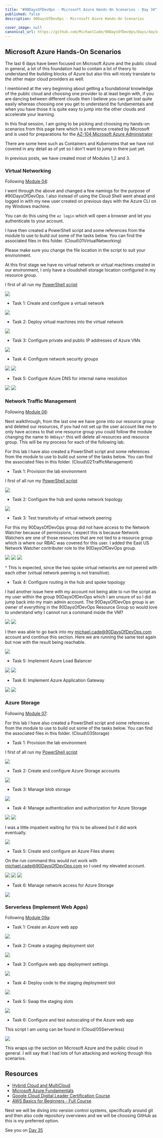 ```yaml
---
title: "#90DaysOfDevOps - Microsoft Azure Hands-On Scenarios - Day 34"
published: false
description: 90DaysOfDevOps - Microsoft Azure Hands-On Scenarios

cover_image: null
canonical_url: https://github.com/MichaelCade/90DaysOfDevOps/Days/day34.md 
---
```

## Microsoft Azure Hands-On Scenarios

The last 6 days have been focused on Microsoft Azure and the public cloud in general, a lot of this foundation had to contain a lot of theory to understand the building blocks of Azure but also this will nicely translate to the other major cloud providers as well. 

I mentioned at the very beginning about getting a foundational knowledge of the public cloud and choosing one provider to at least begin with, if you are dancing between different clouds then I believe you can get lost quite easily whereas choosing one you get to understand the fundamentals and when you have those it is quite easy to jump into the other clouds and accelerate your learning. 

In this final session, I am going to be picking and choosing my hands-on scenarios from this page here which is a reference created by Microsoft and is used for preparations for the [AZ-104 Microsoft Azure Administrator](https://microsoftlearning.github.io/AZ-104-MicrosoftAzureAdministrator/) 

There are some here such as Containers and Kubernetes that we have not covered in any detail as of yet so I don't want to jump in there just yet. 

In previous posts, we have created most of Modules 1,2 and 3. 

### Virtual Networking 
Following [Module 04](https://microsoftlearning.github.io/AZ-104-MicrosoftAzureAdministrator/Instructions/Labs/LAB_04-Implement_Virtual_Networking.html):

I went through the above and changed a few namings for the purpose of #90DaysOfDevOps. I also instead of using the Cloud Shell went ahead and logged in with my new user created on previous days with the Azure CLI on my Windows machine. 

You can do this using the `az login` which will open a browser and let you authenticate to your account. 

I have then created a PowerShell script and some references from the module to use to build out some of the tasks below. You can find the associated files in this folder.
 (Cloud\01VirtualNetworking) 

 Please make sure you change the file location in the script to suit your environment. 

At this first stage we have no virtual network or virtual machines created in our environment, I only have a cloudshell storage location configured in my resource group. 

I first of all run my [PowerShell script](Cloud/01VirtualNetworking/Module4_90DaysOfDevOps.ps1)

 ![](Images/Day34_Cloud1.png)
 
- Task 1: Create and configure a virtual network

 ![](Images/Day34_Cloud2.png)

- Task 2: Deploy virtual machines into the virtual network

 ![](Images/Day34_Cloud3.png)

- Task 3: Configure private and public IP addresses of Azure VMs
  
 ![](Images/Day34_Cloud4.png)

- Task 4: Configure network security groups

![](Images/Day34_Cloud5.png)
![](Images/Day34_Cloud6.png)

- Task 5: Configure Azure DNS for internal name resolution

![](Images/Day34_Cloud7.png)
![](Images/Day34_Cloud8.png)

### Network Traffic Management 
Following [Module 06](https://microsoftlearning.github.io/AZ-104-MicrosoftAzureAdministrator/Instructions/Labs/LAB_06-Implement_Network_Traffic_Management.html):

Next walkthrough, from the last one we have gone into our resource group and deleted our resources, if you had not set up the user account like me to only have access to that one resource group you could follow the module changing the name to `90Days*` this will delete all resources and resource group. This will be my process for each of the following lab. 

For this lab I have also created a PowerShell script and some references from the module to use to build out some of the tasks below. You can find the associated files in this folder.
 (Cloud\02TrafficManagement) 


- Task 1: Provision the lab environment

I first of all run my [PowerShell script](Cloud/02TrafficManagement/Mod06_90DaysOfDevOps.ps1)

![](Images/Day34_Cloud9.png)

- Task 2: Configure the hub and spoke network topology

![](Images/Day34_Cloud10.png)

- Task 3: Test transitivity of virtual network peering

For this my 90DaysOfDevOps group did not have access to the Network Watcher because of permissions, I expect this is because Network Watchers are one of those resources that are not tied to a resource group which is where our RBAC was covered for this user. I added the East US Network Watcher contributer role to the 90DaysOfDevOps group. 

![](Images/Day34_Cloud11.png)
![](Images/Day34_Cloud12.png)
![](Images/Day34_Cloud13.png)

^  This is expected, since the two spoke virtual networks are not peered with each other (virtual network peering is not transitive).

- Task 4: Configure routing in the hub and spoke topology

I had another issue here with my account not being able to run the script as my user within the group 90DaysOfDevOps which I am unsure of so I did jump back into my main admin account. The 90DaysOfDevOps group is an owner of everything in the 90DaysOfDevOps Resource Group so would love to understand why I cannot run a command inside the VM? 

![](Images/Day34_Cloud14.png)
![](Images/Day34_Cloud15.png)

I then was able to go back into my michael.cade@90DaysOfDevOps.com account and continue this section. Here we are running the same test again but now with the result being reachable. 

![](Images/Day34_Cloud16.png)

- Task 5: Implement Azure Load Balancer

![](Images/Day34_Cloud17.png)
![](Images/Day34_Cloud18.png)

- Task 6: Implement Azure Application Gateway

![](Images/Day34_Cloud19.png)
![](Images/Day34_Cloud20.png)

### Azure Storage 
Following [Module 07](https://microsoftlearning.github.io/AZ-104-MicrosoftAzureAdministrator/Instructions/Labs/LAB_07-Manage_Azure_Storage.html):

For this lab I have also created a PowerShell script and some references from the module to use to build out some of the tasks below. You can find the associated files in this folder.
 (Cloud\03Storage) 

- Task 1: Provision the lab environment

I first of all run my [PowerShell script](Cloud/03Storage/Mod07_90DaysOfDeveOps.ps1)

![](Images/Day34_Cloud21.png)

- Task 2: Create and configure Azure Storage accounts

![](Images/Day34_Cloud22.png)

- Task 3: Manage blob storage

![](Images/Day34_Cloud23.png)

- Task 4: Manage authentication and authorization for Azure Storage

![](Images/Day34_Cloud24.png)
![](Images/Day34_Cloud25.png)

I was a little impatient waiting for this to be allowed but it did work eventually. 

![](Images/Day34_Cloud26.png)


- Task 5: Create and configure an Azure Files shares

On the run command this would not work with michael.cade@90DaysOfDevOps.com so I used my elevated account. 

![](Images/Day34_Cloud27.png)
![](Images/Day34_Cloud28.png)
![](Images/Day34_Cloud29.png)


- Task 6: Manage network access for Azure Storage

![](Images/Day34_Cloud30.png)

### Serverless (Implement Web Apps)
Following [Module 09a](https://microsoftlearning.github.io/AZ-104-MicrosoftAzureAdministrator/Instructions/Labs/LAB_09a-Implement_Web_Apps.html):


- Task 1: Create an Azure web app

![](Images/Day34_Cloud31.png)

- Task 2: Create a staging deployment slot

![](Images/Day34_Cloud34.png)

- Task 3: Configure web app deployment settings

![](Images/Day34_Cloud33.png)

- Task 4: Deploy code to the staging deployment slot

![](Images/Day34_Cloud32.png)

- Task 5: Swap the staging slots

![](Images/Day34_Cloud35.png)

- Task 6: Configure and test autoscaling of the Azure web app

This script I am using can be found in (Cloud/05Serverless)

![](Images/Day34_Cloud36.png)

This wraps up the section on Microsoft Azure and the public cloud in general. I will say that I had lots of fun attacking and working through this scenarios. 

## Resources 

- [Hybrid Cloud and MultiCloud](https://www.youtube.com/watch?v=qkj5W98Xdvw)
- [Microsoft Azure Fundamentals](https://www.youtube.com/watch?v=NKEFWyqJ5XA&list=WL&index=130&t=12s)
- [Google Cloud Digital Leader Certification Course](https://www.youtube.com/watch?v=UGRDM86MBIQ&list=WL&index=131&t=10s)
- [AWS Basics for Beginners - Full Course](https://www.youtube.com/watch?v=ulprqHHWlng&t=5352s)

Next we will be diving into version control systems, specifically around git and then also code repository overviews and we will be choosing GitHub as this is my preferred option. 

See you on [Day 35](day35.md) 